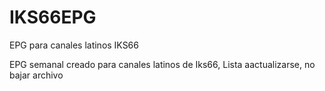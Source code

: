 # IKS66EPG
EPG para canales latinos IKS66

EPG semanal creado para canales latinos de Iks66, Lista aactualizarse, no bajar archivo
